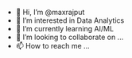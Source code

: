 - 👋 Hi, I’m @maxrajput
- 👀 I’m interested in Data Analytics
- 🌱 I’m currently learning AI/ML
- 💞️ I’m looking to collaborate on ...
- 📫 How to reach me ...

<!---
maxrajput/maxrajput is a ✨ special ✨ repository because its `README.md` (this file) appears on your GitHub profile.
You can click the Preview link to take a look at your changes.
--->
